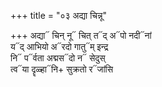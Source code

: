 +++
title = "०३ अद्या चिन्नू"

+++
अद्या᳓ चिन् नू᳓ चित् त᳓द् अ᳓पो नदी᳓नां  
य᳓द् आभियो अ᳓रदो गातु᳓म् इन्द्र  
नि᳓ प᳓र्वता अद्मस᳓दो न᳓ सेदुस्  
त्व᳓या दॄळ्हा᳓नि+ सुक्रतो र᳓जांसि